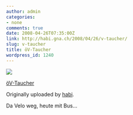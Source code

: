 ```yaml
---
author: admin
categories:
- none
comments: true
date: 2008-04-26T07:35:00Z
link: http://habi.gna.ch/2008/04/26/v-taucher/
slug: v-taucher
title: öV-Taucher
wordpress_id: 1240
---
```


[![](http://farm4.static.flickr.com/3282/2441840145_2e1039303d_m.jpg)](http://www.flickr.com/photos/habi/2441840145/)
   

 
  [öV-Taucher](http://www.flickr.com/photos/habi/2441840145/)
    

  Originally uploaded by [habi](http://www.flickr.com/people/habi/).
 



Da Velo weg, heute mit Bus...
  

